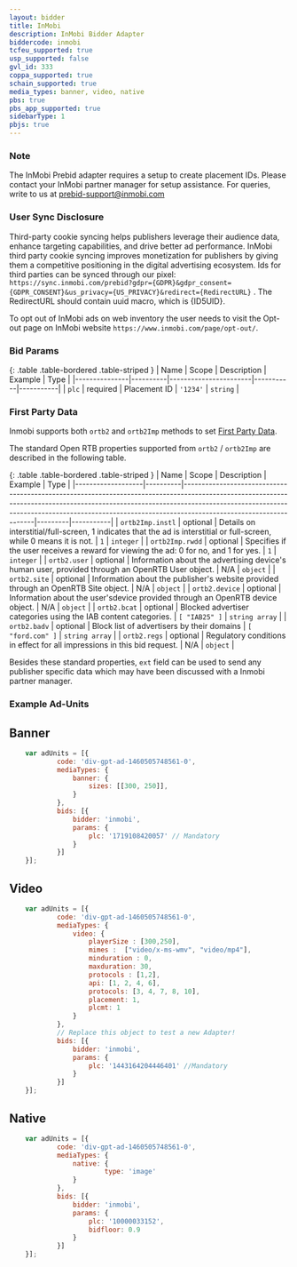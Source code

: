 ```yaml
---
layout: bidder
title: InMobi
description: InMobi Bidder Adapter
biddercode: inmobi
tcfeu_supported: true
usp_supported: false
gvl_id: 333
coppa_supported: true
schain_supported: true
media_types: banner, video, native
pbs: true
pbs_app_supported: true
sidebarType: 1
pbjs: true
---
```


### Note

The InMobi Prebid adapter requires a setup to create placement IDs. Please contact your InMobi partner manager for setup assistance.
For queries, write to us at <prebid-support@inmobi.com>

### User Sync Disclosure

Third-party cookie syncing helps publishers leverage their audience data, enhance targeting capabilities, and drive better ad performance. InMobi third party cookie syncing improves monetization for publishers by giving them a competitive positioning in the digital advertising ecosystem.
Ids for third parties can be synced through our pixel: `https://sync.inmobi.com/prebid?gdpr={GDPR}&gdpr_consent={GDPR_CONSENT}&us_privacy={US_PRIVACY}&redirect={RedirectURL}` .
The RedirectURL should contain uuid macro, which is {ID5UID}.

To opt out of InMobi ads on web inventory the user needs to visit the Opt-out page on InMobi website `https://www.inmobi.com/page/opt-out/`.

### Bid Params

{: .table .table-bordered .table-striped }
| Name          | Scope    | Description           | Example   | Type      |
|---------------|----------|-----------------------|-----------|-----------|
| `plc`         | required | Placement ID          | `'1234'`  | `string`  |


### First Party Data

Inmobi supports both `ortb2` and `ortb2Imp` methods to set [First Party Data](https://docs.prebid.org/features/firstPartyData.html).

The standard Open RTB properties supported from `ortb2` / `ortb2Imp` are described in the following table.

{: .table .table-bordered .table-striped }
| Name              | Scope    | Description                                                                                                                                                                                                                                                                  | Example  | Type      |
|-------------------|----------|------------------------------------------------------------------------------------------------------------------------------------------------------------------------------------------------------------------------------------------------------------------------------|---------|-----------|
| `ortb2Imp.instl`      | optional | Details on interstitial/full-screen, 1 indicates that the ad is interstitial or full-screen, while 0 means it is not.                                                                                                                                                                                                   | `1`      | `integer`  |
| `ortb2Imp.rwdd`   | optional | Specifies if the user receives a reward for viewing the ad: 0 for no, and 1 for yes.                                                                                                                                                                                      | `1`      | `integer` |
| `ortb2.user`      | optional | Information about the advertising device's human user, provided through an OpenRTB User object.                                                                                                                                                                                   | N/A      | `object`  |
| `ortb2.site`      | optional | Information about the publisher's website provided through an OpenRTB Site object.                                                                                                                                                                                                    | N/A      | `object`  |
| `ortb2.device`      | optional | Information about the user'sdevice provided through an OpenRTB device object.                                                                                                                                                                                                    | N/A      | `object`  |
| `ortb2.bcat`      | optional | Blocked advertiser categories using the IAB content categories.                                                                                                                                                                                                    |  `[ "IAB25" ]`      | `string array`  |
| `ortb2.badv`      | optional | Block list of advertisers by their domains                                                                                                                                                                                                     |  `[ "ford.com" ]`     | `string array`  |
| `ortb2.regs`      | optional | Regulatory conditions in effect for all impressions in this bid request.                                                                                                                                                                                                    | N/A      | `object`  |

Besides these standard properties, `ext` field can be used to send any publisher specific data which may have been discussed with a Inmobi partner manager.

### Example Ad-Units

## Banner
```javascript
    var adUnits = [{
            code: 'div-gpt-ad-1460505748561-0',
            mediaTypes: {
                banner: {
                    sizes: [[300, 250]],
                }
            },
            bids: [{
                bidder: 'inmobi',
                params: {
                    plc: '1719108420057' // Mandatory
                }
            }]
    }];
```

## Video
```javaScript
    var adUnits = [{
            code: 'div-gpt-ad-1460505748561-0',
            mediaTypes: {
                video: {
                    playerSize : [300,250],
                    mimes :  ["video/x-ms-wmv", "video/mp4"],
                    minduration : 0,
                    maxduration: 30,
                    protocols : [1,2],
                    api: [1, 2, 4, 6],
                    protocols: [3, 4, 7, 8, 10],
                    placement: 1,
                    plcmt: 1
                }
            },
            // Replace this object to test a new Adapter!
            bids: [{
                bidder: 'inmobi',
                params: {
                    plc: '1443164204446401' //Mandatory
                }
            }]
    }];
```

## Native
```javascript
    var adUnits = [{
            code: 'div-gpt-ad-1460505748561-0',
            mediaTypes: {
                native: {
                        type: 'image'
                }
            },
            bids: [{
                bidder: 'inmobi',
                params: {
                    plc: '10000033152',
                    bidfloor: 0.9
                }
            }]
    }];
```



